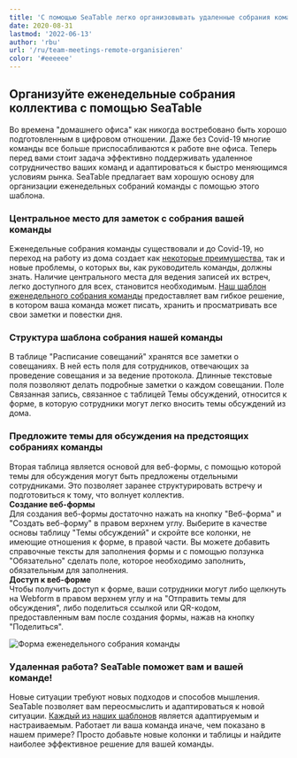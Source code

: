 ```yaml
---
title: 'С помощью SeaTable легко организовывать удаленные собрания команды'
date: 2020-08-31
lastmod: '2022-06-13'
author: 'rbu'
url: '/ru/team-meetings-remote-organisieren'
color: '#eeeeee'
---
```


## Организуйте еженедельные собрания коллектива с помощью SeaTable

Во времена "домашнего офиса" как никогда востребовано быть хорошо подготовленным в цифровом отношении. Даже без Covid-19 многие команды все больше приспосабливаются к работе вне офиса. Теперь перед вами стоит задача эффективно поддерживать удаленное сотрудничество ваших команд и адаптироваться к быстро меняющимся условиям рынка. SeaTable предлагает вам хорошую основу для организации еженедельных собраний команды с помощью этого шаблона.

### Центральное место для заметок с собрания вашей команды

Еженедельные собрания команды существовали и до Covid-19, но переход на работу из дома создает как [некоторые преимущества](https://www.gruender.de/homeoffice-vorteile-nachteile/), так и новые проблемы, о которых вы, как руководитель команды, должны знать. Наличие центрального места для ведения записей их встреч, легко доступного для всех, становится необходимым. [Наш шаблон еженедельного собрания команды](https://seatable.io/ru/vorlage/gumqbevcroszpprj6j4xyg/) предоставляет вам гибкое решение, в котором ваша команда может писать, хранить и просматривать все свои заметки и повестки дня.

### Структура шаблона собрания нашей команды

В таблице "Расписание совещаний" хранятся все заметки о совещаниях. В ней есть поля для сотрудников, отвечающих за проведение совещания и за ведение протокола. Длинные текстовые поля позволяют делать подробные заметки о каждом совещании. Поле Связанная запись, связанное с таблицей Темы обсуждений, относится к форме, в которую сотрудники могут легко вносить темы обсуждений из дома.

### Предложите темы для обсуждения на предстоящих собраниях команды

Вторая таблица является основой для веб-формы, с помощью которой темы для обсуждения могут быть предложены отдельными сотрудниками. Это позволяет заранее структурировать встречу и подготовиться к тому, что волнует коллектив.  
**Создание веб-формы**  
Для создания веб-формы достаточно нажать на кнопку "Веб-форма" и "Создать веб-форму" в правом верхнем углу. Выберите в качестве основы таблицу "Темы обсуждений" и скройте все колонки, не имеющие отношения к форме, в правой части. Вы можете добавить справочные тексты для заполнения формы и с помощью ползунка "Обязательно" сделать поле, которое необходимо заполнить, обязательным для заполнения.  
**Доступ к веб-форме**  
Чтобы получить доступ к форме, ваши сотрудники могут либо щелкнуть на Webform в правом верхнем углу и на "Отправить темы для обсуждения", либо поделиться ссылкой или QR-кодом, предоставленным вам после создания формы, нажав на кнопку "Поделиться".

![Форма еженедельного собрания команды](https://seatable.io/wp-content/uploads/2020/08/Weekly-Teammeeting-Formular.gif)

### Удаленная работа? SeaTable поможет вам и вашей команде!

Новые ситуации требуют новых подходов и способов мышления. SeaTable позволяет вам переосмыслить и адаптироваться к новой ситуации. [Каждый из наших шаблонов](https://seatable.io/ru/vorlagen/) является адаптируемым и настраиваемым. Работает ли ваша команда иначе, чем показано в нашем примере? Просто добавьте новые колонки и таблицы и найдите наиболее эффективное решение для вашей команды.
